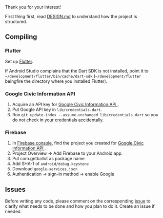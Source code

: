 Thank you for your interest!

First thing first, read [DESIGN.md](https://github.com/GetBallot/mobile/blob/master/DESIGN.md) to understand how the project is structured.

## Compiling

### Flutter
Set up [Flutter](https://flutter.io/).

If Android Studio complains that the Dart SDK is not installed, point it to
`~/development/flutter/bin/cache/dart-sdk` (`~/development/flutter` beingfire the directory where you installed Flutter).

### Google Civic Information API
1. Acquire an API key for [Google Civic Information API
](https://developers.google.com/civic-information/docs/using_api).
2. Put Google API key in `lib/credentials.dart`.
3. Run `git update-index --assume-unchanged lib/credentials.dart` so you do not check in your credentials accidentally.

### Firebase
1. In [Firebase console](https://console.firebase.google.com/), find the project you created for [Google Civic Information API
](https://developers.google.com/civic-information/docs/using_api).
2. Project Overview &rarr; Add Firebase to your Android app.
3. Put com.getballot as package name
4. Add SHA-1 of `android/debug.keystone`
5. Download `google-services.json`
6. Authentication &rarr; sign-in method &rarr; enable Google

## Issues

Before writing any code, please comment on the corresponding [issue](https://github.com/GetBallot/mobile/issues) to clarify what needs to be done and how you plan to do it. Create an issue if needed.
